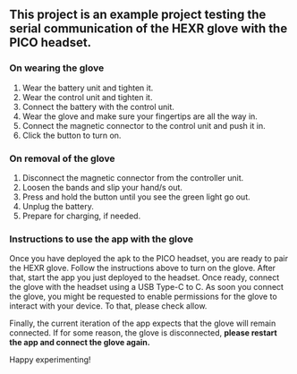 ## This project is an example project testing the serial communication of the HEXR glove with the PICO headset.

### On wearing the glove

1. Wear the battery unit and tighten it.
2. Wear the control unit and tighten it.
3. Connect the battery with the control unit.
4. Wear the glove and make sure your fingertips are all the way in.
5. Connect the magnetic connector to the control unit and push it in.
6. Click the button to turn on.


### On removal of the glove

1. Disconnect the magnetic connector from the controller unit.
2. Loosen the bands and slip your hand/s out.
3. Press and hold the button until you see the green light go out.
3. Unplug the battery.
4. Prepare for charging, if needed.

### Instructions to use the app with the glove

Once you have deployed the apk to the PICO headset, you are ready to pair the HEXR glove. Follow the instructions above
to turn on the glove. After that, start the app you just deployed to the headset. Once ready, connect the glove with 
the headset using a USB Type-C to C. As soon you connect the glove, you might be requested to enable permissions for the 
glove to interact with your device. To that, please check allow.

Finally, the current iteration of the app expects that the glove will remain connected. If for some reason, the glove is 
disconnected, **please restart the app and connect the glove again.**



Happy experimenting!
